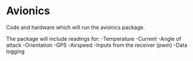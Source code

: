# Avionics
Code and hardware which will run the avionics package.

The package will include readings for:
-Temperature
-Current
-Angle of attack
-Orientation
-GPS
-Airspeed
-Inputs from the receiver (pwm)
-Data logging
